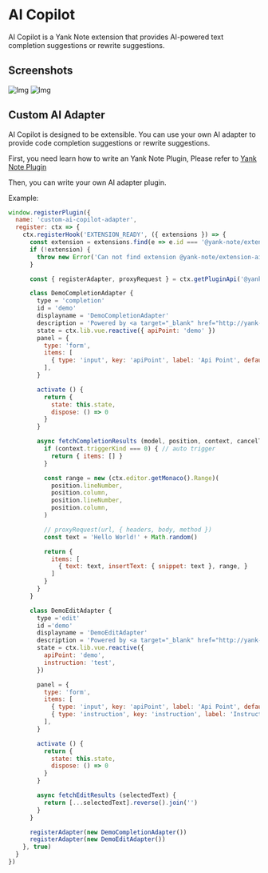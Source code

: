 # AI Copilot

AI Copilot is a Yank Note extension that provides AI-powered text completion suggestions or rewrite suggestions.

## Screenshots

![Img](https://registry.yank-note.com/cdn/@yank-note/extension-ai-copilot/1.4.0/3088723d-e1f3-4bf7-8db2-5b54a23d8f11.png)
![Img](https://registry.yank-note.com/cdn/@yank-note/extension-ai-copilot/1.4.0/30731420-7f7b-4ad9-a523-cd489baa3fc5.png)

## Custom AI Adapter

AI Copilot is designed to be extensible. You can use your own AI adapter to provide code completion suggestions or rewrite suggestions.

First, you need learn how to write an Yank Note Plugin, Please refer to [Yank Note Plugin](https://github.com/purocean/yn/blob/develop/help/PLUGIN.md)

Then, you can write your own AI adapter plugin.

Example:

```js
window.registerPlugin({
  name: 'custom-ai-copilot-adapter',
  register: ctx => {
    ctx.registerHook('EXTENSION_READY', ({ extensions }) => {
      const extension = extensions.find(e => e.id === '@yank-note/extension-ai-copilot')
      if (!extension) {
        throw new Error('Can not find extension @yank-note/extension-ai-copilot')
      }

      const { registerAdapter, proxyRequest } = ctx.getPluginApi('@yank-note/extension-ai-copilot')

      class DemoCompletionAdapter {
        type = 'completion'
        id = 'demo'
        displayname = 'DemoCompletionAdapter'
        description = 'Powered by <a target="_blank" href="http://yank-note.com">Yank Note</a>'
        state = ctx.lib.vue.reactive({ apiPoint: 'demo' })
        panel = {
          type: 'form',
          items: [
            { type: 'input', key: 'apiPoint', label: 'Api Point', defaultValue: 'demo', props: { placeholder: 'demo' }, hasError: v => !v },
          ],
        }

        activate () {
          return {
            state: this.state,
            dispose: () => 0
          }
        }

        async fetchCompletionResults (model, position, context, cancelToken) {
          if (context.triggerKind === 0) { // auto trigger
            return { items: [] }
          }

          const range = new (ctx.editor.getMonaco().Range)(
            position.lineNumber,
            position.column,
            position.lineNumber,
            position.column,
          )

          // proxyRequest(url, { headers, body, method })
          const text = 'Hello World!' + Math.random()

          return {
            items: [
              { text: text, insertText: { snippet: text }, range, }
            ]
          }
        }
      }

      class DemoEditAdapter {
        type ='edit'
        id ='demo'
        displayname = 'DemoEditAdapter'
        description = 'Powered by <a target="_blank" href="http://yank-note.com">Yank Note</a>'
        state = ctx.lib.vue.reactive({
          apiPoint: 'demo',
          instruction: 'test',
        })

        panel = {
          type: 'form',
          items: [
            { type: 'input', key: 'apiPoint', label: 'Api Point', defaultValue: 'demo', props: { placeholder: 'demo' }, hasError: v => !v },
            { type: 'instruction', key: 'instruction', label: 'Instruction', historyValueKey: 'historyInstructions' },
          ],
        }

        activate () {
          return {
            state: this.state,
            dispose: () => 0
          }
        }

        async fetchEditResults (selectedText) {
          return [...selectedText].reverse().join('')
        }
      }

      registerAdapter(new DemoCompletionAdapter())
      registerAdapter(new DemoEditAdapter())
    }, true)
  }
})
```
